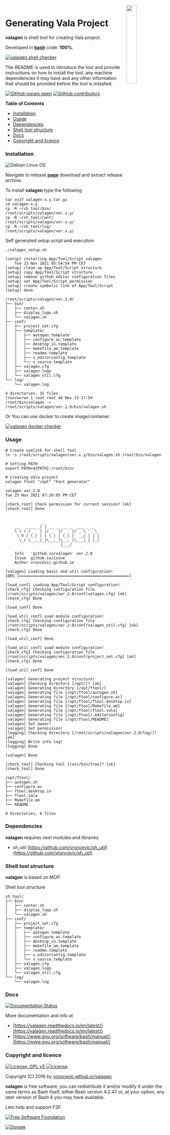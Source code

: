<img align="right" src="https://raw.githubusercontent.com/vroncevic/valagen/dev/docs/valagen_logo.png" width="25%">

# Generating Vala Project

**valagen** is shell tool for creating Vala project.

Developed in **[bash](https://en.wikipedia.org/wiki/Bash_(Unix_shell))** code: **100%**.

[![valagen shell checker](https://github.com/vroncevic/valagen/workflows/valagen%20shell%20checker/badge.svg)](https://github.com/vroncevic/valagen/actions?query=workflow%3A%22valagen+shell+checker%22)

The README is used to introduce the tool and provide instructions on
how to install the tool, any machine dependencies it may have and any
other information that should be provided before the tool is installed.

[![GitHub issues open](https://img.shields.io/github/issues/vroncevic/valagen.svg)](https://github.com/vroncevic/valagen/issues) [![GitHub contributors](https://img.shields.io/github/contributors/vroncevic/valagen.svg)](https://github.com/vroncevic/valagen/graphs/contributors)

<!-- START doctoc generated TOC please keep comment here to allow auto update -->
<!-- DON'T EDIT THIS SECTION, INSTEAD RE-RUN doctoc TO UPDATE -->
**Table of Contents**

- [Installation](#installation)
- [Usage](#usage)
- [Dependencies](#dependencies)
- [Shell tool structure](#shell-tool-structure)
- [Docs](#docs)
- [Copyright and licence](#copyright-and-licence)

<!-- END doctoc generated TOC please keep comment here to allow auto update -->

### Installation

![Debian Linux OS](https://raw.githubusercontent.com/vroncevic/valagen/dev/docs/debtux.png)

Navigate to release **[page](https://github.com/vroncevic/valagen/releases)** download and extract release archive.

To install **valagen** type the following

```
tar xvzf valagen-x.y.tar.gz
cd valagen-x.y
cp -R ~/sh_tool/bin/   /root/scripts/valagen/ver.x.y/
cp -R ~/sh_tool/conf/  /root/scripts/valagen/ver.x.y/
cp -R ~/sh_tool/log/   /root/scripts/valagen/ver.x.y/
```

Self generated setup script and execution
```
./valagen_setup.sh

[setup] installing App/Tool/Script valagen
	Tue 23 Nov 2021 05:54:54 PM CET
[setup] clean up App/Tool/Script structure
[setup] copy App/Tool/Script structure
[setup] remove github editor configuration files
[setup] set App/Tool/Script permission
[setup] create symbolic link of App/Tool/Script
[setup] done

/root/scripts/valagen/ver.2.0/
├── bin/
│   ├── center.sh
│   ├── display_logo.sh
│   └── valagen.sh
├── conf/
│   ├── project_set.cfg
│   ├── template/
│   │   ├── autogen.template
│   │   ├── configure_ac.template
│   │   ├── desktop_in.template
│   │   ├── makefile_am.template
│   │   ├── readme.template
│   │   ├── v_editorconfig.template
│   │   └── v_source.template
│   ├── valagen.cfg
│   ├── valagen.logo
│   └── valagen_util.cfg
└── log/
    └── valagen.log

4 directories, 15 files
lrwxrwxrwx 1 root root 44 Nov 23 17:54 /root/bin/valagen -> /root/scripts/valagen/ver.2.0/bin/valagen.sh
```

Or You can use docker to create image/container.

[![valagen docker checker](https://github.com/vroncevic/valagen/workflows/valagen%20docker%20checker/badge.svg)](https://github.com/vroncevic/valagen/actions?query=workflow%3A%22valagen+docker+checker%22)

### Usage

```
# Create symlink for shell tool
ln -s /root/scripts/valagen/ver.x.y/bin/valagen.sh /root/bin/valagen

# Setting PATH
export PATH=${PATH}:/root/bin/

# Creating Vala project
valagen ftool "/opt" "Font generator"
                                                                                                                                                                 
valagen ver.2.0
Tue 23 Nov 2021 07:20:05 PM CET

[check_root] Check permission for current session? [ok]
[check_root] Done

	                                     
	            _                        
	__   ____ _| | __ _  __ _  ___ _ __  
	\ \ / / _` | |/ _` |/ _` |/ _ \ '_ \ 
	 \ V / (_| | | (_| | (_| |  __/ | | |
	  \_/ \__,_|_|\__,_|\__, |\___|_| |_|
	                    |___/            
	                                     
	Info   'github.io/valagen' ver.2.0 
	Issue  github.io/issue
	Author vroncevic.github.io

[valagen] Loading basic and util configuration!
100% [================================================]

[load_conf] Loading App/Tool/Script configuration!
[check_cfg] Checking configuration file [/root/scripts/valagen/ver.2.0/conf/valagen.cfg] [ok]
[check_cfg] Done

[load_conf] Done

[load_util_conf] Load module configuration!
[check_cfg] Checking configuration file [/root/scripts/valagen/ver.2.0/conf/valagen_util.cfg] [ok]
[check_cfg] Done

[load_util_conf] Done

[load_util_conf] Load module configuration!
[check_cfg] Checking configuration file [/root/scripts/valagen/ver.2.0/conf/project_set.cfg] [ok]
[check_cfg] Done

[load_util_conf] Done

[valagen] Generating project structure!
[valagen] Checking directory [/opt/]? [ok]
[valagen] Generating directory [/opt/ftool/]
[valagen] Generating file [/opt/ftool/autogen.sh]
[valagen] Generating file [/opt/ftool/configure.ac]
[valagen] Generating file [/opt/ftool/ftool.desktop.in]
[valagen] Generating file [/opt/ftool/Makefile.am]
[valagen] Generating file [/opt/ftool/ftool.vala]
[valagen] Generating file [/opt/ftool/.editorconfig]
[valagen] Generating file [/opt/ftool/README]
[valagen] Set owner!
[valagen] Set permission!
[logging] Checking directory [/root/scripts/valagen/ver.2.0/log/]? [ok]
[logging] Write info log!
[logging] Done

[valagen] Done

[check_tool] Checking tool [/usr/bin/tree]? [ok]
[check_tool] Done

/opt/ftool/
├── autogen.sh
├── configure.ac
├── ftool.desktop.in
├── ftool.vala
├── Makefile.am
└── README

0 directories, 6 files
```

### Dependencies

**valagen** requires next modules and libraries
* sh_util [https://github.com/vroncevic/sh_util](https://github.com/vroncevic/sh_util)

### Shell tool structure

**valagen** is based on MOP.

Shell tool structure
```
sh_tool/
├── bin/
│   ├── center.sh
│   ├── display_logo.sh
│   └── valagen.sh
├── conf/
│   ├── project_set.cfg
│   ├── template/
│   │   ├── autogen.template
│   │   ├── configure_ac.template
│   │   ├── desktop_in.template
│   │   ├── makefile_am.template
│   │   ├── readme.template
│   │   ├── v_editorconfig.template
│   │   └── v_source.template
│   ├── valagen.cfg
│   ├── valagen.logo
│   └── valagen_util.cfg
└── log/
    └── valagen.log
```

### Docs

[![Documentation Status](https://readthedocs.org/projects/valagen/badge/?version=latest)](https://valagen.readthedocs.io/projects/valagen/en/latest/?badge=latest)

More documentation and info at
* [https://valagen.readthedocs.io/en/latest/](https://valagen.readthedocs.io/en/latest/)
* [https://www.gnu.org/software/bash/manual/](https://www.gnu.org/software/bash/manual/)

### Copyright and licence

[![License: GPL v3](https://img.shields.io/badge/License-GPLv3-blue.svg)](https://www.gnu.org/licenses/gpl-3.0) [![License](https://img.shields.io/badge/License-Apache%202.0-blue.svg)](https://opensource.org/licenses/Apache-2.0)

Copyright (C) 2016 by [vroncevic.github.io/valagen](https://vroncevic.github.io/valagen)

**valagen** is free software; you can redistribute it and/or modify
it under the same terms as Bash itself, either Bash version 4.2.47 or,
at your option, any later version of Bash 4 you may have available.

Lets help and support FSF.

[![Free Software Foundation](https://raw.githubusercontent.com/vroncevic/valagen/dev/docs/fsf-logo_1.png)](https://my.fsf.org/)

[![Donate](https://www.paypalobjects.com/en_US/i/btn/btn_donateCC_LG.gif)](https://my.fsf.org/donate/)
